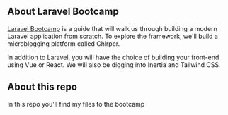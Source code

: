 ## About Laravel Bootcamp

[Laravel Bootcamp](https://bootcamp.laravel.com/) is a guide that will walk us through building a modern Laravel application from scratch. To explore the framework, we'll build a microblogging platform called Chirper.

In addition to Laravel, you will have the choice of building your front-end using Vue or React. We will also be digging into Inertia and Tailwind CSS.

## About this repo

In this repo you'll find my files to the bootcamp